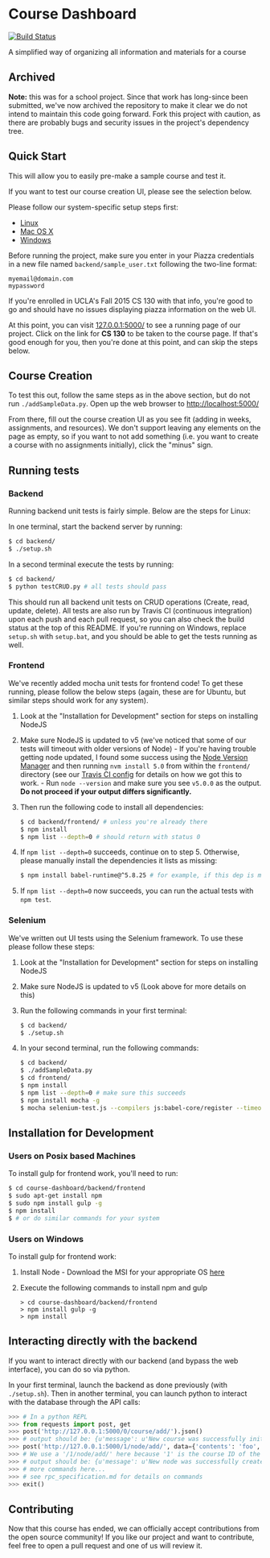 # Course Dashboard

[![Build Status](https://img.shields.io/travis/nfischer/course-dashboard/master.svg?style=flat-square)](https://travis-ci.org/nfischer/course-dashboard)

A simplified way of organizing all information and materials for a course

## Archived

**Note:** this was for a school project. Since that work has long-since been
submitted, we've now archived the repository to make it clear we do not intend
to maintain this code going forward. Fork this project with caution, as there
are probably bugs and security issues in the project's dependency tree.

## Quick Start

This will allow you to easily pre-make a sample course and test it.

If you want to test our course creation UI, please see the selection below.

Please follow our system-specific setup steps first:

 - [Linux](linux-setup.md)
 - [Mac OS X](mac-setup.md)
 - [Windows](windows-setup.md)

Before running the project, make sure you enter in your Piazza credentials in a
new file named `backend/sample_user.txt` following the two-line format:

```
myemail@domain.com
mypassword
```

If you're enrolled in UCLA's Fall 2015 CS 130 with that info, you're good to go
and should have no issues displaying piazza information on the web UI.

At this point, you can visit [127.0.0.1:5000/](http://127.0.0.1:5000/) to see a
running page of our project. Click on the link for **CS 130** to be taken to the
course page. If that's good enough for you, then you're done at this point, and
can skip the steps below.

## Course Creation

To test this out, follow the same steps as in the above section, but do not run
`./addSampleData.py`. Open up the web browser to
[http://localhost:5000/](http://localhost:5000/)

From there, fill out the course creation UI as you see fit (adding in weeks,
assignments, and resources). We don't support leaving any elements on the page
as empty, so if you want to not add something (i.e. you want to create a course
with no assignments initially), click the "minus" sign.

## Running tests

### Backend

Running backend unit tests is fairly simple. Below are the steps for Linux:

In one terminal, start the backend server by running:

```Bash
$ cd backend/
$ ./setup.sh
```

In a second terminal execute the tests by running:

```Bash
$ cd backend/
$ python testCRUD.py # all tests should pass
```

This should run all backend unit tests on CRUD operations (Create, read, update,
delete). All tests are also run by Travis CI (continuous integration) upon each
push and each pull request, so you can also check the build status at the top of
this README. If you're running on Windows, replace `setup.sh` with `setup.bat`,
and you should be able to get the tests running as well.

### Frontend

We've recently added mocha unit tests for frontend code! To get these running,
please follow the below steps (again, these are for Ubuntu, but similar steps
should work for any system).

  1. Look at the "Installation for Development" section for steps on installing
     NodeJS
  2. Make sure NodeJS is updated to v5 (we've noticed that some of our tests
     will timeout with older versions of Node)
    - If you're having trouble getting node updated, I found some success using
      the [Node Version Manager](https://github.com/creationix/nvm) and then
      running `nvm install 5.0` from within the `frontend/` directory (see our
      [Travis CI config](.travis.yml) for details on how we got this to work.
    - Run `node --version` and make sure you see `v5.0.0` as the output. **Do
      not proceed if your output differs significantly.**
  3. Then run the following code to install all dependencies:

     ```Bash
     $ cd backend/frontend/ # unless you're already there
     $ npm install
     $ npm list --depth=0 # should return with status 0
     ```

  4. If `npm list --depth=0` succeeds, continue on to step 5. Otherwise, please
     manually install the dependencies it lists as missing:

     ```Bash
     $ npm install babel-runtime@^5.8.25 # for example, if this dep is missing
     ```

  5. If `npm list --depth=0` now succeeds, you can run the actual tests with
     `npm test`.

### Selenium

We've written out UI tests using the Selenium framework. To use these please
follow these steps:

  1. Look at the "Installation for Development" section for steps on installing
     NodeJS
  2. Make sure NodeJS is updated to v5 (Look above for more details on this)
  3. Run the following commands in your first terminal:

     ```Bash
     $ cd backend/
     $ ./setup.sh
     ```

  4. In your second terminal, run the following commands:

     ```Bash
     $ cd backend/
     $ ./addSampleData.py
     $ cd frontend/
     $ npm install
     $ npm list --depth=0 # make sure this succeeds
     $ npm install mocha -g
     $ mocha selenium-test.js --compilers js:babel-core/register --timeout 10000
     ```

## Installation for Development

### Users on Posix based Machines

To install gulp for frontend work, you'll need to run:

```Bash
$ cd course-dashboard/backend/frontend
$ sudo apt-get install npm
$ sudo npm install gulp -g
$ npm install
$ # or do similar commands for your system
```

### Users on Windows

To install gulp for frontend work:

  1. Install Node
    - Download the MSI for your appropriate OS
      [here](https://nodejs.org/en/download/)
  2. Execute the following commands to install npm and gulp

     ```
     > cd course-dashboard/backend/frontend
     > npm install gulp -g
     > npm install
     ```

## Interacting directly with the backend

If you want to interact directly with our backend (and bypass the web
interface), you can do so via python.

In your first terminal, launch the backend as done previously (with
`./setup.sh`). Then in another terminal, you can launch python to interact with
the database through the API calls:

```Python
>>> # In a python REPL
>>> from requests import post, get
>>> post('http://127.0.0.1:5000/0/course/add/').json()
>>> # output should be: {u'message': u'New course was successfully initialized', u'course_id': '1'}
>>> post('http://127.0.0.1:5000/1/node/add/', data={'contents': 'foo', 'renderer': 'bar'}).json()
>>> # We use a '/1/node/add/' here because '1' is the course ID of the course we just created
>>> # output should be: {u'message': u'New node was successfully created'}
>>> # more commands here...
>>> # see rpc_specification.md for details on commands
>>> exit()
```

## Contributing

Now that this course has ended, we can officially accept contributions from the
open source community! If you like our project and want to contribute, feel free
to open a pull request and one of us will review it.
